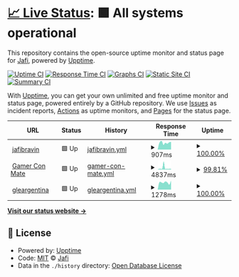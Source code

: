 # [📈 Live Status](https://jafidiesel.github.io/web-uptime): <!--live status--> **🟩 All systems operational**

This repository contains the open-source uptime monitor and status page for [Jafi](https://www.jafibravin.com/), powered by [Upptime](https://github.com/upptime/upptime).

[![Uptime CI](https://github.com/jafidiesel/web-uptime/workflows/Uptime%20CI/badge.svg)](https://github.com/jafidiesel/web-uptime/actions?query=workflow%3A%22Uptime+CI%22)
[![Response Time CI](https://github.com/jafidiesel/web-uptime/workflows/Response%20Time%20CI/badge.svg)](https://github.com/jafidiesel/web-uptime/actions?query=workflow%3A%22Response+Time+CI%22)
[![Graphs CI](https://github.com/jafidiesel/web-uptime/workflows/Graphs%20CI/badge.svg)](https://github.com/jafidiesel/web-uptime/actions?query=workflow%3A%22Graphs+CI%22)
[![Static Site CI](https://github.com/jafidiesel/web-uptime/workflows/Static%20Site%20CI/badge.svg)](https://github.com/jafidiesel/web-uptime/actions?query=workflow%3A%22Static+Site+CI%22)
[![Summary CI](https://github.com/jafidiesel/web-uptime/workflows/Summary%20CI/badge.svg)](https://github.com/jafidiesel/web-uptime/actions?query=workflow%3A%22Summary+CI%22)

With [Upptime](https://upptime.js.org), you can get your own unlimited and free uptime monitor and status page, powered entirely by a GitHub repository. We use [Issues](https://github.com/jafidiesel/web-uptime/issues) as incident reports, [Actions](https://github.com/jafidiesel/web-uptime/actions) as uptime monitors, and [Pages](https://jafidiesel.github.io/web-uptime) for the status page.

<!--start: status pages-->
<!-- This summary is generated by Upptime (https://github.com/upptime/upptime) -->
<!-- Do not edit this manually, your changes will be overwritten -->
<!-- prettier-ignore -->
| URL | Status | History | Response Time | Uptime |
| --- | ------ | ------- | ------------- | ------ |
| <img alt="" src="https://favicons.githubusercontent.com/www.jafibravin.com" height="13"> [jafibravin](https://www.jafibravin.com) | 🟩 Up | [jafibravin.yml](https://github.com/jafidiesel/web-uptime/commits/HEAD/history/jafibravin.yml) | <details><summary><img alt="Response time graph" src="./graphs/jafibravin/response-time-week.png" height="20"> 907ms</summary><br><a href="https://jafidiesel.github.io/web-uptime/history/jafibravin"><img alt="Response time 884" src="https://img.shields.io/endpoint?url=https%3A%2F%2Fraw.githubusercontent.com%2Fjafidiesel%2Fweb-uptime%2FHEAD%2Fapi%2Fjafibravin%2Fresponse-time.json"></a><br><a href="https://jafidiesel.github.io/web-uptime/history/jafibravin"><img alt="24-hour response time 1016" src="https://img.shields.io/endpoint?url=https%3A%2F%2Fraw.githubusercontent.com%2Fjafidiesel%2Fweb-uptime%2FHEAD%2Fapi%2Fjafibravin%2Fresponse-time-day.json"></a><br><a href="https://jafidiesel.github.io/web-uptime/history/jafibravin"><img alt="7-day response time 907" src="https://img.shields.io/endpoint?url=https%3A%2F%2Fraw.githubusercontent.com%2Fjafidiesel%2Fweb-uptime%2FHEAD%2Fapi%2Fjafibravin%2Fresponse-time-week.json"></a><br><a href="https://jafidiesel.github.io/web-uptime/history/jafibravin"><img alt="30-day response time 884" src="https://img.shields.io/endpoint?url=https%3A%2F%2Fraw.githubusercontent.com%2Fjafidiesel%2Fweb-uptime%2FHEAD%2Fapi%2Fjafibravin%2Fresponse-time-month.json"></a><br><a href="https://jafidiesel.github.io/web-uptime/history/jafibravin"><img alt="1-year response time 884" src="https://img.shields.io/endpoint?url=https%3A%2F%2Fraw.githubusercontent.com%2Fjafidiesel%2Fweb-uptime%2FHEAD%2Fapi%2Fjafibravin%2Fresponse-time-year.json"></a></details> | <details><summary><a href="https://jafidiesel.github.io/web-uptime/history/jafibravin">100.00%</a></summary><a href="https://jafidiesel.github.io/web-uptime/history/jafibravin"><img alt="All-time uptime 100.00%" src="https://img.shields.io/endpoint?url=https%3A%2F%2Fraw.githubusercontent.com%2Fjafidiesel%2Fweb-uptime%2FHEAD%2Fapi%2Fjafibravin%2Fuptime.json"></a><br><a href="https://jafidiesel.github.io/web-uptime/history/jafibravin"><img alt="24-hour uptime 100.00%" src="https://img.shields.io/endpoint?url=https%3A%2F%2Fraw.githubusercontent.com%2Fjafidiesel%2Fweb-uptime%2FHEAD%2Fapi%2Fjafibravin%2Fuptime-day.json"></a><br><a href="https://jafidiesel.github.io/web-uptime/history/jafibravin"><img alt="7-day uptime 100.00%" src="https://img.shields.io/endpoint?url=https%3A%2F%2Fraw.githubusercontent.com%2Fjafidiesel%2Fweb-uptime%2FHEAD%2Fapi%2Fjafibravin%2Fuptime-week.json"></a><br><a href="https://jafidiesel.github.io/web-uptime/history/jafibravin"><img alt="30-day uptime 100.00%" src="https://img.shields.io/endpoint?url=https%3A%2F%2Fraw.githubusercontent.com%2Fjafidiesel%2Fweb-uptime%2FHEAD%2Fapi%2Fjafibravin%2Fuptime-month.json"></a><br><a href="https://jafidiesel.github.io/web-uptime/history/jafibravin"><img alt="1-year uptime 100.00%" src="https://img.shields.io/endpoint?url=https%3A%2F%2Fraw.githubusercontent.com%2Fjafidiesel%2Fweb-uptime%2FHEAD%2Fapi%2Fjafibravin%2Fuptime-year.json"></a></details>
| <img alt="" src="https://favicons.githubusercontent.com/gamerconmate.com" height="13"> [Gamer Con Mate](https://gamerconmate.com) | 🟩 Up | [gamer-con-mate.yml](https://github.com/jafidiesel/web-uptime/commits/HEAD/history/gamer-con-mate.yml) | <details><summary><img alt="Response time graph" src="./graphs/gamer-con-mate/response-time-week.png" height="20"> 4837ms</summary><br><a href="https://jafidiesel.github.io/web-uptime/history/gamer-con-mate"><img alt="Response time 3114" src="https://img.shields.io/endpoint?url=https%3A%2F%2Fraw.githubusercontent.com%2Fjafidiesel%2Fweb-uptime%2FHEAD%2Fapi%2Fgamer-con-mate%2Fresponse-time.json"></a><br><a href="https://jafidiesel.github.io/web-uptime/history/gamer-con-mate"><img alt="24-hour response time 2245" src="https://img.shields.io/endpoint?url=https%3A%2F%2Fraw.githubusercontent.com%2Fjafidiesel%2Fweb-uptime%2FHEAD%2Fapi%2Fgamer-con-mate%2Fresponse-time-day.json"></a><br><a href="https://jafidiesel.github.io/web-uptime/history/gamer-con-mate"><img alt="7-day response time 4837" src="https://img.shields.io/endpoint?url=https%3A%2F%2Fraw.githubusercontent.com%2Fjafidiesel%2Fweb-uptime%2FHEAD%2Fapi%2Fgamer-con-mate%2Fresponse-time-week.json"></a><br><a href="https://jafidiesel.github.io/web-uptime/history/gamer-con-mate"><img alt="30-day response time 3114" src="https://img.shields.io/endpoint?url=https%3A%2F%2Fraw.githubusercontent.com%2Fjafidiesel%2Fweb-uptime%2FHEAD%2Fapi%2Fgamer-con-mate%2Fresponse-time-month.json"></a><br><a href="https://jafidiesel.github.io/web-uptime/history/gamer-con-mate"><img alt="1-year response time 3114" src="https://img.shields.io/endpoint?url=https%3A%2F%2Fraw.githubusercontent.com%2Fjafidiesel%2Fweb-uptime%2FHEAD%2Fapi%2Fgamer-con-mate%2Fresponse-time-year.json"></a></details> | <details><summary><a href="https://jafidiesel.github.io/web-uptime/history/gamer-con-mate">99.81%</a></summary><a href="https://jafidiesel.github.io/web-uptime/history/gamer-con-mate"><img alt="All-time uptime 99.95%" src="https://img.shields.io/endpoint?url=https%3A%2F%2Fraw.githubusercontent.com%2Fjafidiesel%2Fweb-uptime%2FHEAD%2Fapi%2Fgamer-con-mate%2Fuptime.json"></a><br><a href="https://jafidiesel.github.io/web-uptime/history/gamer-con-mate"><img alt="24-hour uptime 100.00%" src="https://img.shields.io/endpoint?url=https%3A%2F%2Fraw.githubusercontent.com%2Fjafidiesel%2Fweb-uptime%2FHEAD%2Fapi%2Fgamer-con-mate%2Fuptime-day.json"></a><br><a href="https://jafidiesel.github.io/web-uptime/history/gamer-con-mate"><img alt="7-day uptime 99.81%" src="https://img.shields.io/endpoint?url=https%3A%2F%2Fraw.githubusercontent.com%2Fjafidiesel%2Fweb-uptime%2FHEAD%2Fapi%2Fgamer-con-mate%2Fuptime-week.json"></a><br><a href="https://jafidiesel.github.io/web-uptime/history/gamer-con-mate"><img alt="30-day uptime 99.95%" src="https://img.shields.io/endpoint?url=https%3A%2F%2Fraw.githubusercontent.com%2Fjafidiesel%2Fweb-uptime%2FHEAD%2Fapi%2Fgamer-con-mate%2Fuptime-month.json"></a><br><a href="https://jafidiesel.github.io/web-uptime/history/gamer-con-mate"><img alt="1-year uptime 99.95%" src="https://img.shields.io/endpoint?url=https%3A%2F%2Fraw.githubusercontent.com%2Fjafidiesel%2Fweb-uptime%2FHEAD%2Fapi%2Fgamer-con-mate%2Fuptime-year.json"></a></details>
| <img alt="" src="https://favicons.githubusercontent.com/www.gleargentina.com.ar" height="13"> [gleargentina](https://www.gleargentina.com.ar) | 🟩 Up | [gleargentina.yml](https://github.com/jafidiesel/web-uptime/commits/HEAD/history/gleargentina.yml) | <details><summary><img alt="Response time graph" src="./graphs/gleargentina/response-time-week.png" height="20"> 1278ms</summary><br><a href="https://jafidiesel.github.io/web-uptime/history/gleargentina"><img alt="Response time 1257" src="https://img.shields.io/endpoint?url=https%3A%2F%2Fraw.githubusercontent.com%2Fjafidiesel%2Fweb-uptime%2FHEAD%2Fapi%2Fgleargentina%2Fresponse-time.json"></a><br><a href="https://jafidiesel.github.io/web-uptime/history/gleargentina"><img alt="24-hour response time 1572" src="https://img.shields.io/endpoint?url=https%3A%2F%2Fraw.githubusercontent.com%2Fjafidiesel%2Fweb-uptime%2FHEAD%2Fapi%2Fgleargentina%2Fresponse-time-day.json"></a><br><a href="https://jafidiesel.github.io/web-uptime/history/gleargentina"><img alt="7-day response time 1278" src="https://img.shields.io/endpoint?url=https%3A%2F%2Fraw.githubusercontent.com%2Fjafidiesel%2Fweb-uptime%2FHEAD%2Fapi%2Fgleargentina%2Fresponse-time-week.json"></a><br><a href="https://jafidiesel.github.io/web-uptime/history/gleargentina"><img alt="30-day response time 1257" src="https://img.shields.io/endpoint?url=https%3A%2F%2Fraw.githubusercontent.com%2Fjafidiesel%2Fweb-uptime%2FHEAD%2Fapi%2Fgleargentina%2Fresponse-time-month.json"></a><br><a href="https://jafidiesel.github.io/web-uptime/history/gleargentina"><img alt="1-year response time 1257" src="https://img.shields.io/endpoint?url=https%3A%2F%2Fraw.githubusercontent.com%2Fjafidiesel%2Fweb-uptime%2FHEAD%2Fapi%2Fgleargentina%2Fresponse-time-year.json"></a></details> | <details><summary><a href="https://jafidiesel.github.io/web-uptime/history/gleargentina">100.00%</a></summary><a href="https://jafidiesel.github.io/web-uptime/history/gleargentina"><img alt="All-time uptime 100.00%" src="https://img.shields.io/endpoint?url=https%3A%2F%2Fraw.githubusercontent.com%2Fjafidiesel%2Fweb-uptime%2FHEAD%2Fapi%2Fgleargentina%2Fuptime.json"></a><br><a href="https://jafidiesel.github.io/web-uptime/history/gleargentina"><img alt="24-hour uptime 100.00%" src="https://img.shields.io/endpoint?url=https%3A%2F%2Fraw.githubusercontent.com%2Fjafidiesel%2Fweb-uptime%2FHEAD%2Fapi%2Fgleargentina%2Fuptime-day.json"></a><br><a href="https://jafidiesel.github.io/web-uptime/history/gleargentina"><img alt="7-day uptime 100.00%" src="https://img.shields.io/endpoint?url=https%3A%2F%2Fraw.githubusercontent.com%2Fjafidiesel%2Fweb-uptime%2FHEAD%2Fapi%2Fgleargentina%2Fuptime-week.json"></a><br><a href="https://jafidiesel.github.io/web-uptime/history/gleargentina"><img alt="30-day uptime 100.00%" src="https://img.shields.io/endpoint?url=https%3A%2F%2Fraw.githubusercontent.com%2Fjafidiesel%2Fweb-uptime%2FHEAD%2Fapi%2Fgleargentina%2Fuptime-month.json"></a><br><a href="https://jafidiesel.github.io/web-uptime/history/gleargentina"><img alt="1-year uptime 100.00%" src="https://img.shields.io/endpoint?url=https%3A%2F%2Fraw.githubusercontent.com%2Fjafidiesel%2Fweb-uptime%2FHEAD%2Fapi%2Fgleargentina%2Fuptime-year.json"></a></details>

<!--end: status pages-->

[**Visit our status website →**](https://jafidiesel.github.io/web-uptime)

## 📄 License

- Powered by: [Upptime](https://github.com/upptime/upptime)
- Code: [MIT](./LICENSE) © [Jafi](https://www.jafibravin.com/)
- Data in the `./history` directory: [Open Database License](https://opendatacommons.org/licenses/odbl/1-0/)
